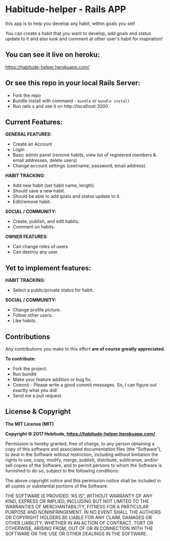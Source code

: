 # Habitude-helper - Rails APP

this app is to help you develop any habit, within goals you set!

You can create a habit that you want to develop, add goals and status update to it and also look and comment at other user's habit for inspiration!


## You can see it live on heroku:

https://habitude-helper.herokuapp.com/


## Or see this repo in your local Rails Server:

* Fork the repo
* Bundle install with command - ```bundle``` or ```bundle install```
* Run rails s and see it on http://localhost:3000


## Current Features:

**GENERAL FEATURES:**
* Create an Account
* Login
* Basic admin panel (remove habits, view list of registered members & email addresses, delete users)
* Change account settings (username, password, email address).

**HABIT TRACKING:**
* Add new habit (set habit name, length).
* Should save a new habit.
* Should be able to add goals and status update to it.
* Edit/remove habit.

**SOCIAL / COMMUNITY:**
* Create, publish, and edit habits.
* Comment on habits.

**OWNER FEATURES:**
* Can change roles of users
* Can destroy any user.


## Yet to implement features:

**HABIT TRACKING:**
* Select a public/private status for habit.

**SOCIAL / COMMUNITY:**
* Change profile picture.
* Follow other users.
* Like habits.


## Contributions

Any contributions you make to this effort **are of course greatly appreciated**.

**To contribute:**

* Fork the project.
* Run bundle
* Make your feature addition or bug fix.
* Commit - Please write a good commit messages. So, I can figure out exactly what you did!
* Send me a pull request.

## License & Copyright

**The MIT License (MIT)**

**Copyright © 2017 Hebitude, https://habitude-helper.herokuapp.com/**

Permission is hereby granted, free of charge, to any person obtaining a copy of this software and associated documentation files (the “Software”), to deal in the Software without restriction, including without limitation the rights to use, copy, modify, merge, publish, distribute, sublicense, and/or sell copies of the Software, and to permit persons to whom the Software is furnished to do so, subject to the following conditions:

The above copyright notice and this permission notice shall be included in all copies or substantial portions of the Software.

THE SOFTWARE IS PROVIDED “AS IS”, WITHOUT WARRANTY OF ANY KIND, EXPRESS OR IMPLIED, INCLUDING BUT NOT LIMITED TO THE WARRANTIES OF MERCHANTABILITY, FITNESS FOR A PARTICULAR PURPOSE AND NONINFRINGEMENT. IN NO EVENT SHALL THE AUTHORS OR COPYRIGHT HOLDERS BE LIABLE FOR ANY CLAIM, DAMAGES OR OTHER LIABILITY, WHETHER IN AN ACTION OF CONTRACT, TORT OR OTHERWISE, ARISING FROM, OUT OF OR IN CONNECTION WITH THE SOFTWARE OR THE USE OR OTHER DEALINGS IN THE SOFTWARE.
